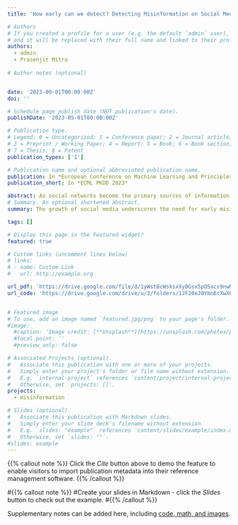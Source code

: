```yaml
---
title: 'How early can we detect? Detecting Misinformation on Social Media Using User Profiling and Network Characteristics'

# Authors
# If you created a profile for a user (e.g. the default `admin` user), write the username (folder name) here
# and it will be replaced with their full name and linked to their profile.
authors:
  - admin
  - Prasenjit Mitra
  
# Author notes (optional)


date: '2023-09-01T00:00:00Z'
doi: ''

# Schedule page publish date (NOT publication's date).
publishDate: '2023-05-01T00:00:00Z'

# Publication type.
# Legend: 0 = Uncategorized; 1 = Conference paper; 2 = Journal article;
# 3 = Preprint / Working Paper; 4 = Report; 5 = Book; 6 = Book section;
# 7 = Thesis; 8 = Patent
publication_types: ['1']

# Publication name and optional abbreviated publication name.
publication: In *European Conference on Machine Learning and Principles and Practice of Knowledge Discovery in Databases (ECML PKDD)*
publication_short: In *ECML PKDD 2023*

abstract: As social networks become the primary sources of information, the rise of misinformation poses a significant threat to the information ecosystem. 
# Summary. An optional shortened abstract.
summary: The growth of social media underscores the need for early misinformation detection, as traditional methods often lag due to a lack of initial dissemination data. This paper introduces a model that classifies misinformation based on propagation paths and linguistic cues, and uses a causal user attribute inference to pinpoint potential misinformation spreaders or believers. The proposed model can accurately detect fake news within 30 minutes of its first appearance, achieving 86.5% accuracy before 50 retweets, surpassing current benchmarks.

tags: []

# Display this page in the Featured widget?
featured: true

# Custom links (uncomment lines below)
# links:
# - name: Custom Link
#   url: http://example.org

url_pdf: 'https://drive.google.com/file/d/1yWstBcWsksxXy8Gsx5pO5acs9nwMytA_/view'
url_code: 'https://drive.google.com/drive/u/3/folders/1JF20eJ0Ymn6cXwXOpv7BPCAI5zF6MYe9'


# Featured image
# To use, add an image named `featured.jpg/png` to your page's folder.
#image:
  #caption: 'Image credit: [**Unsplash**](https://unsplash.com/photos/pLCdAaMFLTE)'
  #focal_point: ''
  #preview_only: false

# Associated Projects (optional).
#   Associate this publication with one or more of your projects.
#   Simply enter your project's folder or file name without extension.
#   E.g. `internal-project` references `content/project/internal-project/index.md`.
#   Otherwise, set `projects: []`.
projects:
  - misinformation

# Slides (optional).
#   Associate this publication with Markdown slides.
#   Simply enter your slide deck's filename without extension.
#   E.g. `slides: "example"` references `content/slides/example/index.md`.
#   Otherwise, set `slides: ""`.
#slides: example
---
```


{{% callout note %}}
Click the _Cite_ button above to demo the feature to enable visitors to import publication metadata into their reference management software.
{{% /callout %}}

#{{% callout note %}}
#Create your slides in Markdown - click the _Slides_ button to check out the example.
#{{% /callout %}}

Supplementary notes can be added here, including [code, math, and images](https://wowchemy.com/docs/writing-markdown-latex/).
